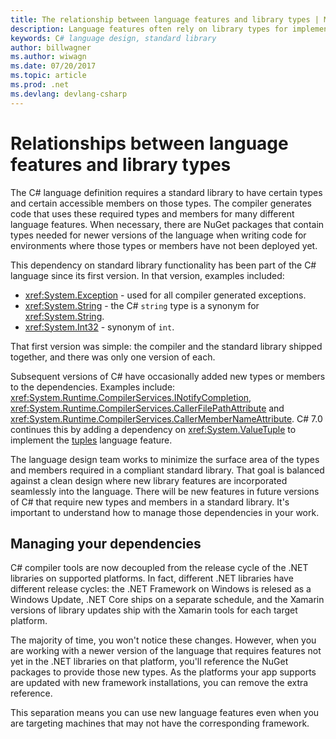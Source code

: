 ```yaml
---
title: The relationship between language features and library types | Microsoft Docs 
description: Language features often rely on library types for implementation. Understand that relationship.
keywords: C# language design, standard library
author: billwagner
ms.author: wiwagn
ms.date: 07/20/2017
ms.topic: article
ms.prod: .net
ms.devlang: devlang-csharp
---
```


# Relationships between language features and library types

The C# language definition requires a standard library to have certain
types and certain accessible members on those types. The compiler generates
code that uses these required types and members for many different language
features. When necessary, there are NuGet packages that contain types
needed for newer versions of the language when writing code for environments
where those types or members have not been deployed yet.

This dependency on standard library functionality has been part of the
C# language since its first version. In that version, examples included:

* <xref:System.Exception> - used for all compiler generated exceptions.
* <xref:System.String> - the C# `string` type is a synonym for <xref:System.String>.
* <xref:System.Int32> - synonym of `int`.

That first
version was simple: the compiler and the standard library shipped together,
and there was only one version of each.

Subsequent versions of C# have occasionally added new types or members to
the dependencies. Examples include: <xref:System.Runtime.CompilerServices.INotifyCompletion>,
<xref:System.Runtime.CompilerServices.CallerFilePathAttribute> and
<xref:System.Runtime.CompilerServices.CallerMemberNameAttribute>. C# 7.0 continues this by adding a dependency on <xref:System.ValueTuple> to
implement the [tuples](../tuples.md) language feature.

The language design team works to minimize the surface area of the types
and members required in a compliant standard library. That goal is balanced
against a clean design where new library features are incorporated seamlessly
into the language. There will be new features in future versions of C# that
require new types and members in a standard library. It's important to understand
how to manage those dependencies in your work.

## Managing your dependencies

C# compiler tools are now decoupled from the release cycle of the .NET libraries
on supported platforms. In fact, different .NET libraries have different release
cycles: the .NET Framework on Windows is relesed as a Windows Update, .NET Core ships on
a separate schedule, and the Xamarin versions of library updates ship with the Xamarin tools
for each target platform.

The majority of time, you won't notice these changes. However, when you are working
with a newer version of the language that requires features not yet in the .NET libraries
on that platform, you'll reference the NuGet packages to provide those new types.
As the platforms your app supports are updated with new framework installations,
you can remove the extra reference.

This separation means you can use new language features even when you are targeting
machines that may not have the corresponding framework.
